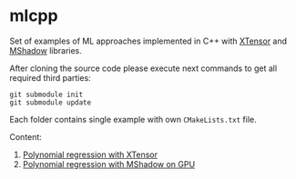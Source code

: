 # mlcpp
Set of examples of ML approaches implemented in C++ with [XTensor](https://github.com/QuantStack/xtensor) and [MShadow](https://github.com/dmlc/mshadow) libraries.

After cloning the source code please execute next commands to get all required third parties:

```
git submodule init
git submodule update
```
Each folder contains single example with own ``CMakeLists.txt`` file.

Content:
1. [Polynomial regression with XTensor](https://github.com/Kolkir/mlcpp/tree/master/polynomial_regression)
2. [Polynomial regression with MShadow on GPU](https://github.com/Kolkir/mlcpp/tree/master/polynomial_regression_gpu)

